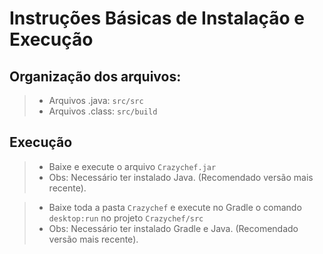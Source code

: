 # Instruções Básicas de Instalação e Execução

## Organização dos arquivos:
> * Arquivos .java: `src/src`
> * Arquivos .class: `src/build`

## Execução
> * Baixe e execute o arquivo `Crazychef.jar`
>  * Obs: Necessário ter instalado Java. (Recomendado versão mais recente). 

> * Baixe toda a pasta `Crazychef` e execute no Gradle o comando `desktop:run` no projeto `Crazychef/src`
>  * Obs: Necessário ter instalado Gradle e Java. (Recomendado versão mais recente). 
